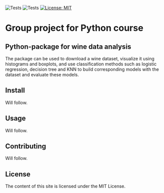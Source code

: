![Tests](https://github.com/vicrudakov/python-group-project/actions/workflows/tests.yml/badge.svg)
![Tests](https://github.com/vicrudakov/python-group-project/actions/workflows/docs.yml/badge.svg)
[![License: MIT](https://img.shields.io/badge/License-MIT-red.svg)](https://opensource.org/licenses/MIT)

# Group project for Python course
## Python-package for wine data analysis

The package can be used to download a wine dataset, visualize it using histograms and boxplots, and use classification methods such as logistic regression, decision tree and KNN to build corresponding models with the dataset and evaluate these models.

## Install
Will follow.

## Usage 
Will follow.

## Contributing
Will follow.

## License
The content of this site is licensed under the MIT License.